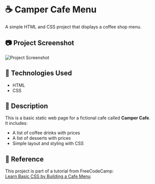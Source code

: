 # ☕ Camper Cafe Menu

A simple HTML and CSS project that displays a coffee shop menu.

## 📷 Project Screenshot

![Project Screenshot](./image/project.png)

## 🔧 Technologies Used

- HTML
- CSS

## 📄 Description

This is a basic static web page for a fictional cafe called **Camper Cafe**.  
It includes:

- A list of coffee drinks with prices
- A list of desserts with prices
- Simple layout and styling with CSS

## 🔗 Reference

This project is part of a tutorial from FreeCodeCamp:  
[Learn Basic CSS by Building a Cafe Menu](https://www.freecodecamp.org/learn/2022/responsive-web-design/learn-basic-css-by-building-a-cafe-menu/step-1)
